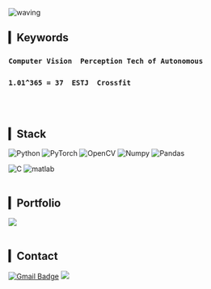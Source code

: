 ![waving](https://capsule-render.vercel.app/api?type=waving&height=200&text=Nyungsu&fontAlign=80&fontAlignY=40&color=c2e59c&fontColor=FFFFFF )
## ▎Keywords
### `Computer Vision` `Perception Tech of Autonomous`
### `1.01^365 = 37` `ESTJ` `Crossfit`
<br><br>

## ▎Stack
<img alt="Python" src ="https://img.shields.io/badge/Python-3776AB.svg?&style=for-the-badge&logo=Python&logoColor=white"/>   <img alt="PyTorch" src ="https://img.shields.io/badge/PyTorch-EE4C2C.svg?&style=for-the-badge&logo=PyTorch&logoColor=white"/>
<img alt="OpenCV" src ="https://img.shields.io/badge/OpenCV-5C3EE8.svg?&style=for-the-badge&logo=OpenCV&logoColor=white"/> <img alt="Numpy" src ="https://img.shields.io/badge/Numpy-013243.svg?&style=for-the-badge&logo=Numpy&logoColor=white"/> <img alt="Pandas" src ="https://img.shields.io/badge/Pandas-150458.svg?&style=for-the-badge&logo=Pandas&logoColor=white"/>

<img alt="C" src ="https://img.shields.io/badge/C-A8B9CC.svg?&style=for-the-badge&logo=Python&logoColor=white"/> 
<img alt="matlab" src ="https://img.shields.io/badge/Matlab-008FC7.svg?&style=for-the-badge&logo=Matrix&logoColor=white"/> 
<br><br>

## ▎Portfolio
<a href="https://fan-coal-8f9.notion.site/Nyungsu-b23743e5f7a04299a9a05bf683984541" target="_blank"><img src="https://img.shields.io/badge/Notion-000000.svg?&style=for-the-badge&logo=Notion&logoColor=white"/></a>
<br><br>

## ▎Contact

[![Gmail Badge](https://img.shields.io/badge/Gmail-d14836?style=flat-square&logo=Gmail&logoColor=white&link=mailto:ysjeong1128@gmail.com)](mailto:ysjeong1128@gmail.com)
<a href="https://www.instagram.com/nyung._.su/" target="_blank"><img src="https://img.shields.io/badge/Instagram-E4405F?style=flat-square&logo=Instagram&logoColor=white"/></a>


